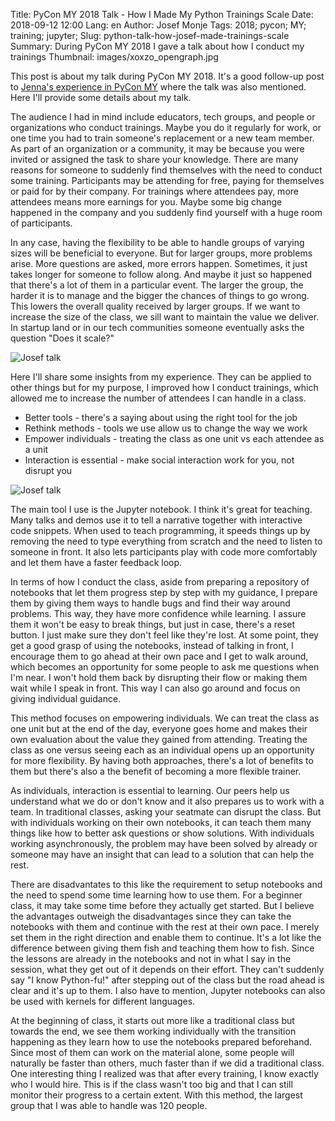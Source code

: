 Title: PyCon MY 2018 Talk - How I Made My Python Trainings Scale
Date: 2018-09-12 12:00 
Lang: en
Author: Josef Monje
Tags: 2018; pycon; MY; training; jupyter;
Slug: python-talk-how-josef-made-trainings-scale
Summary: During PyCon MY 2018 I gave a talk about how I conduct my trainings
Thumbnail: images/xoxzo_opengraph.jpg

This post is about my talk during PyCon MY 2018. It's a good follow-up post to [Jenna's experience in PyCon MY](https://blog.xoxzo.com/2018/09/05/pycon-my-2018/) where the talk was also mentioned. Here I'll provide some details about my talk.

The audience I had in mind include educators, tech groups, and people or organizations who conduct trainings. Maybe you do it regularly for work, or one time you had to train someone's replacement or a new team member. As part of an organization or a community, it may be because you were invited or assigned the task to share your knowledge. There are many reasons for someone to suddenly find themselves with the need to conduct some training. Participants may be attending for free, paying for themselves or paid for by their company. For trainings where attendees pay, more attendees means more earnings for you. Maybe some big change happened in the company and you suddenly find yourself with a huge room of participants.

In any case, having the flexibility to be able to handle groups of varying sizes will be beneficial to everyone. But for larger groups, more problems arise. More questions are asked, more errors happen. Sometimes, it just takes longer for someone to follow along. And maybe it just so happened that there's a lot of them in a particular event. The larger the group, the harder it is to manage and the bigger the chances of things to go wrong. This lowers the overall quality received by larger groups. If we want to increase the size of the class, we sill want to maintain the value we deliver. In startup land or in our tech communities someone eventually asks the question "Does it scale?"

![Josef talk]({filename}/images/pycon-my-2018/IMG_9595.JPG)

Here I'll share some insights from my experience. They can be applied to other things but for my purpose, I improved how I conduct trainings, which allowed me to increase the number of attendees I can handle in a class.

* Better tools - there's a saying about using the right tool for the job
* Rethink methods - tools we use allow us to change the way we work
* Empower individuals - treating the class as one unit vs each attendee as a unit
* Interaction is essential - make social interaction work for you, not disrupt you

![Josef talk]({filename}/images/pycon-my-2018/IMG_9612.JPG)

The main tool I use is the Jupyter notebook. I think it's great for teaching. Many talks and demos use it to tell a narrative together with interactive code snippets. When used to teach programming, it speeds things up by removing the need to type everything from scratch and the need to listen to someone in front. It also lets participants play with code more comfortably and let them have a faster feedback loop.

In terms of how I conduct the class, aside from preparing a repository of notebooks that let them progress step by step with my guidance, I prepare them by giving them ways to handle bugs and find their way around problems. This way, they have more confidence while learning. I assure them it won't be easy to break things, but just in case, there's a reset button. I just make sure they don't feel like they're lost. At some point, they get a good grasp of using the notebooks, instead of talking in front, I encourage them to go ahead at their own pace and I get to walk around, which becomes an opportunity for some people to ask me questions when I'm near. I won't hold them back by disrupting their flow or making them wait while I speak in front. This way I can also go around and focus on giving individual guidance.

This method focuses on empowering individuals. We can treat the class as one unit but at the end of the day, everyone goes home and makes their own evaluation about the value they gained from attending. Treating the class as one versus seeing each as an individual opens up an opportunity for more flexibility. By having both approaches, there's a lot of benefits to them but there's also a the benefit of becoming a more flexible trainer.

As individuals, interaction is essential to learning. Our peers help us understand what we do or don't know and it also prepares us to work with a team. In traditional classes, asking your seatmate can disrupt the class. But with individuals working on their own notebooks, it can teach them many things like how to better ask questions or show solutions. With individuals working asynchronously, the problem may have been solved by already or someone may have an insight that can lead to a solution that can help the rest.

There are disadvantates to this like the requirement to setup notebooks and the need to spend some time learning how to use them. For a beginner class, it may take some time before they actually get started. But I believe the advantages outweigh the disadvantages since they can take the notebooks with them and continue with the rest at their own pace. I merely set them in the right direction and enable them to continue. It's a lot like the difference between giving them fish and teaching them how to fish. Since the lessons are already in the notebooks and not in what I say in the session, what they get out of it depends on their effort. They can't suddenly say "I know Python-fu!" after stepping out of the class but the road ahead is clear and it's up to them. I also have to mention, Jupyter notebooks can also be used with kernels for different languages.

At the beginning of class, it starts out more like a traditional class but towards the end, we see them working individually with the transition happening as they learn how to use the notebooks prepared beforehand. Since most of them can work on the material alone, some people will naturally be faster than others, much faster than if we did a traditional class. One interesting thing I realized was that after every training, I know exactly who I would hire. This is if the class wasn't too big and that I can still monitor their progress to a certain extent. With this method, the largest group that I was able to handle was 120 people.
